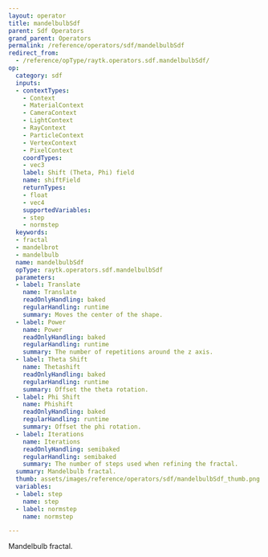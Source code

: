 ```yaml
---
layout: operator
title: mandelbulbSdf
parent: Sdf Operators
grand_parent: Operators
permalink: /reference/operators/sdf/mandelbulbSdf
redirect_from:
  - /reference/opType/raytk.operators.sdf.mandelbulbSdf/
op:
  category: sdf
  inputs:
  - contextTypes:
    - Context
    - MaterialContext
    - CameraContext
    - LightContext
    - RayContext
    - ParticleContext
    - VertexContext
    - PixelContext
    coordTypes:
    - vec3
    label: Shift (Theta, Phi) field
    name: shiftField
    returnTypes:
    - float
    - vec4
    supportedVariables:
    - step
    - normstep
  keywords:
  - fractal
  - mandelbrot
  - mandelbulb
  name: mandelbulbSdf
  opType: raytk.operators.sdf.mandelbulbSdf
  parameters:
  - label: Translate
    name: Translate
    readOnlyHandling: baked
    regularHandling: runtime
    summary: Moves the center of the shape.
  - label: Power
    name: Power
    readOnlyHandling: baked
    regularHandling: runtime
    summary: The number of repetitions around the z axis.
  - label: Theta Shift
    name: Thetashift
    readOnlyHandling: baked
    regularHandling: runtime
    summary: Offset the theta rotation.
  - label: Phi Shift
    name: Phishift
    readOnlyHandling: baked
    regularHandling: runtime
    summary: Offset the phi rotation.
  - label: Iterations
    name: Iterations
    readOnlyHandling: semibaked
    regularHandling: semibaked
    summary: The number of steps used when refining the fractal.
  summary: Mandelbulb fractal.
  thumb: assets/images/reference/operators/sdf/mandelbulbSdf_thumb.png
  variables:
  - label: step
    name: step
  - label: normstep
    name: normstep

---
```



Mandelbulb fractal.